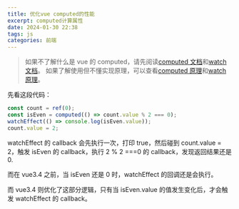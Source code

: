 ```yaml
---
title: 优化vue computed的性能
excerpt: computed计算属性
date: 2024-01-30 22:38
tags: js
categories: 前端
---
```


> 如果不了解什么是 vue 的 computed，请先阅读[computed 文档](https://vuejs.org/guide/essentials/computed.html)和[watch 文档](https://vuejs.org/guide/essentials/watchers.html)。
> 如果了解使用但不懂实现原理，可以查看[computed 原理](/2023/06/06/vue3-reactivity-computed-storage/)和[watch 原理](/2023/02/22/vue3-reactivity_effect/)。

先看这段代码：

```js
const count = ref(0);
const isEven = computed(() => count.value % 2 === 0);
watchEffect(() => console.log(isEven.value));
count.value = 2;
```

watchEffect 的 callback 会先执行一次，打印 true，然后碰到 count.value = 2，触发 isEven 的 callback，执行 2 % 2 ===0 的 callback，发现返回结果还是 0.

而在 vue3.4 之前，当 isEven 还是 0 时，watchEffect 的回调还是会执行。

而 vue3.4 则优化了这部分逻辑，只有当 isEven.value 的值发生变化后，才会触发 watchEffect 的 callback。
